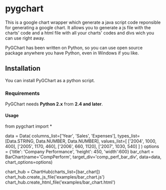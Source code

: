 pygchart
========

This is a google chart wrapper which generate a java script code reponsible for generating a google chart.
It allows you to generate a js file with the charts' code and a html file with all your charts' codes and divs wich you 
can use right away.

PyGChart has been written on Python, so you can use open source package anywhere you have Python, even in Windows if you like.

## Installation
You can install PyGChart as a python script.

### Requirements
PyGChart needs **Python 2.x** from **2.4 and later**.

#### Usage

from pygchart import *

data = Data(
                columns_list=['Year', 'Sales', 'Expenses'],
                types_list=[Data.STRING, Data.NUMBER, Data.NUMBER],
                values_list=[
                    ['2004',  1000,      400],
                    ['2005',  1170,      460],
                    ['2006',  660,       1120],
                    ['2007',  1030,      540]
                ]
            ) 
options = {'title': 'Company Performance', 'height': 450, 'width':600}
bar_chart = BarChart(name='CompPerform', target_div='comp_perf_bar_div', 
            data=data, chart_options=options)

chart_hub = ChartHub(charts_list=[bar_chart])
chart_hub.create_js_file('examples/bar_chart.js')
chart_hub.create_html_file('examples/bar_chart.html')
